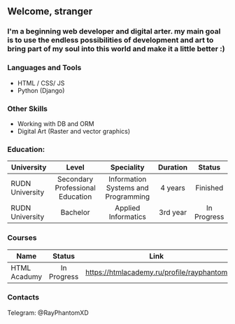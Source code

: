 ## Welcome, stranger

### I'm a beginning web developer and digital arter. my main goal is to use the endless possibilities of development and art to bring part of my soul into this world and make it a little better :)

### Languages and Tools
- HTML / CSS/ JS
- Python (Django)

### Other Skills
- Working with DB and ORM
- Digital Art (Raster and vector graphics)

### Education:
| University      | Level                            | Speciality                          | Duration | Status      |
| --------------- |:--------------------------------:|:-----------------------------------:|:--------:|:-----------:|
| RUDN University | Secondary Professional Education | Information Systems and Programming | 4 years  | Finished    |
| RUDN University | Bachelor                         | Applied Informatics                 | 3rd year | In Progress |

### Courses
| Name          | Status          | Link                                      |
| ------------- |:---------------:|:-----------------------------------------:|
| HTML Acadumy  | In Progress     | https://htmlacademy.ru/profile/rayphantom |

### Contacts
Telegram: @RayPhantomXD
<!--
**RayPhantom/RayPhantom** is a ✨ _special_ ✨ repository because its `README.md` (this file) appears on your GitHub profile.

Here are some ideas to get you started:

- 🔭 I’m currently working on ...
- 🌱 I’m currently learning ...
- 👯 I’m looking to collaborate on ...
- 🤔 I’m looking for help with ...
- 💬 Ask me about ...
- 📫 How to reach me: ...
- 😄 Pronouns: ...
- ⚡ Fun fact: ...
-->
